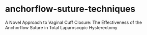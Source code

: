 # anchorflow-suture-techniques
A Novel Approach to Vaginal Cuff Closure: The Effectiveness of the Anchorflow Suture in Total Laparoscopic Hysterectomy
